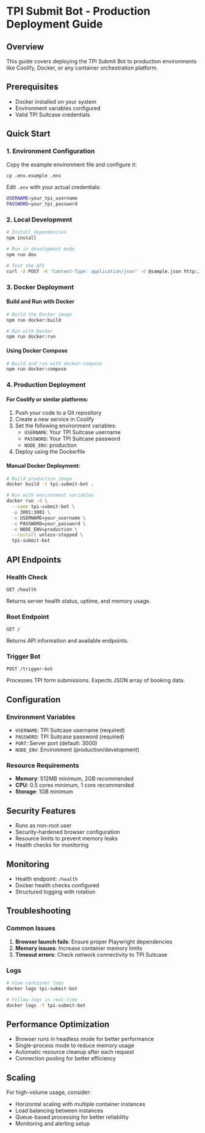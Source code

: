 # TPI Submit Bot - Production Deployment Guide

## Overview
This guide covers deploying the TPI Submit Bot to production environments like Coolify, Docker, or any container orchestration platform.

## Prerequisites
- Docker installed on your system
- Environment variables configured
- Valid TPI Suitcase credentials

## Quick Start

### 1. Environment Configuration
Copy the example environment file and configure it:
```bash
cp .env.example .env
```

Edit `.env` with your actual credentials:
```bash
USERNAME=your_tpi_username
PASSWORD=your_tpi_password
```

### 2. Local Development
```bash
# Install dependencies
npm install

# Run in development mode
npm run dev

# Test the API
curl -X POST -H "Content-Type: application/json" -d @sample.json http://localhost:3001/trigger-bot
```

### 3. Docker Deployment

#### Build and Run with Docker
```bash
# Build the Docker image
npm run docker:build

# Run with Docker
npm run docker:run
```

#### Using Docker Compose
```bash
# Build and run with docker-compose
npm run docker:compose
```

### 4. Production Deployment

#### For Coolify or similar platforms:
1. Push your code to a Git repository
2. Create a new service in Coolify
3. Set the following environment variables:
   - `USERNAME`: Your TPI Suitcase username
   - `PASSWORD`: Your TPI Suitcase password
   - `NODE_ENV`: production
4. Deploy using the Dockerfile

#### Manual Docker Deployment:
```bash
# Build production image
docker build -t tpi-submit-bot .

# Run with environment variables
docker run -d \
  --name tpi-submit-bot \
  -p 3001:3001 \
  -e USERNAME=your_username \
  -e PASSWORD=your_password \
  -e NODE_ENV=production \
  --restart unless-stopped \
  tpi-submit-bot
```

## API Endpoints

### Health Check
```
GET /health
```
Returns server health status, uptime, and memory usage.

### Root Endpoint
```
GET /
```
Returns API information and available endpoints.

### Trigger Bot
```
POST /trigger-bot
```
Processes TPI form submissions. Expects JSON array of booking data.

## Configuration

### Environment Variables
- `USERNAME`: TPI Suitcase username (required)
- `PASSWORD`: TPI Suitcase password (required)
- `PORT`: Server port (default: 3000)
- `NODE_ENV`: Environment (production/development)

### Resource Requirements
- **Memory**: 512MB minimum, 2GB recommended
- **CPU**: 0.5 cores minimum, 1 core recommended
- **Storage**: 1GB minimum

## Security Features
- Runs as non-root user
- Security-hardened browser configuration
- Resource limits to prevent memory leaks
- Health checks for monitoring

## Monitoring
- Health endpoint: `/health`
- Docker health checks configured
- Structured logging with rotation

## Troubleshooting

### Common Issues
1. **Browser launch fails**: Ensure proper Playwright dependencies
2. **Memory issues**: Increase container memory limits
3. **Timeout errors**: Check network connectivity to TPI Suitcase

### Logs
```bash
# View container logs
docker logs tpi-submit-bot

# Follow logs in real-time
docker logs -f tpi-submit-bot
```

## Performance Optimization
- Browser runs in headless mode for better performance
- Single-process mode to reduce memory usage
- Automatic resource cleanup after each request
- Connection pooling for better efficiency

## Scaling
For high-volume usage, consider:
- Horizontal scaling with multiple container instances
- Load balancing between instances
- Queue-based processing for better reliability
- Monitoring and alerting setup